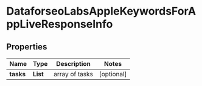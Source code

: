 # DataforseoLabsAppleKeywordsForAppLiveResponseInfo


## Properties

| Name | Type | Description | Notes |
|------------ | ------------- | ------------- | -------------|
**tasks** | **List<DataforseoLabsAppleKeywordsForAppLiveTaskInfo>** | array of tasks |[optional]|